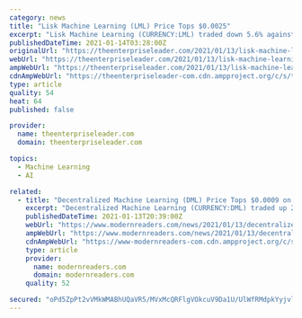 ```yaml
---
category: news
title: "Lisk Machine Learning (LML) Price Tops $0.0025"
excerpt: "Lisk Machine Learning (CURRENCY:LML) traded down 5.6% against the dollar during the one day period ending at 13:00 PM ET on January 13th. Lisk Machine Learning has a market cap of $298,765.90 and $845."
publishedDateTime: 2021-01-14T03:28:00Z
originalUrl: "https://theenterpriseleader.com/2021/01/13/lisk-machine-learning-lml-price-tops-0-0025.html"
webUrl: "https://theenterpriseleader.com/2021/01/13/lisk-machine-learning-lml-price-tops-0-0025.html"
ampWebUrl: "https://theenterpriseleader.com/2021/01/13/lisk-machine-learning-lml-price-tops-0-0025.html/amp"
cdnAmpWebUrl: "https://theenterpriseleader-com.cdn.ampproject.org/c/s/theenterpriseleader.com/2021/01/13/lisk-machine-learning-lml-price-tops-0-0025.html/amp"
type: article
quality: 54
heat: 64
published: false

provider:
  name: theenterpriseleader.com
  domain: theenterpriseleader.com

topics:
  - Machine Learning
  - AI

related:
  - title: "Decentralized Machine Learning (DML) Price Tops $0.0009 on Major Exchanges"
    excerpt: "Decentralized Machine Learning (CURRENCY:DML) traded up 2.2% against the US dollar during the twenty-four hour period ending at 15:00 PM ET on January 13th. Decentralized Machine Learning has a total market capitalization of $235,"
    publishedDateTime: 2021-01-13T20:39:00Z
    webUrl: "https://www.modernreaders.com/news/2021/01/13/decentralized-machine-learning-dml-price-tops-0-0009-on-major-exchanges.html"
    ampWebUrl: "https://www.modernreaders.com/news/2021/01/13/decentralized-machine-learning-dml-price-tops-0-0009-on-major-exchanges.html/amp"
    cdnAmpWebUrl: "https://www-modernreaders-com.cdn.ampproject.org/c/s/www.modernreaders.com/news/2021/01/13/decentralized-machine-learning-dml-price-tops-0-0009-on-major-exchanges.html/amp"
    type: article
    provider:
      name: modernreaders.com
      domain: modernreaders.com
    quality: 52

secured: "oPd5ZpPt2vVMkWMABhUQaVR5/MVxMcQRFlgVOkcuV9Da1U/UlWfRMdpkYyjvlDEnfQYZeibCP94LFI16RQkk5G3o7SeArur43+VDQGy4Ag5O6Ju8RvFrAWhoS4oZH+bJOomOmGb5/0PPB9DE7VTtUWm8FmI8ejwqX1WrQJ1/FLhSOMM+y8vM3xJVZHXKu3jfwtFClelJS74C/qODBfHwlokkUL21IdtEt6+QQN/cnhT/fGKBHaqLvin0/xsHT7ousuB877Lr8oiFBo6PIeNU5JJ2iZpayWyJdpMCD3HaxjedJq9+ehkchMwYH2u43wLK8v6397AzCL1+d3kqRcBALB4be7EgS8eXhuxOoFkBJ8Q=;P5Lq8M0uNJivYq6vdyGVBw=="
---
```


